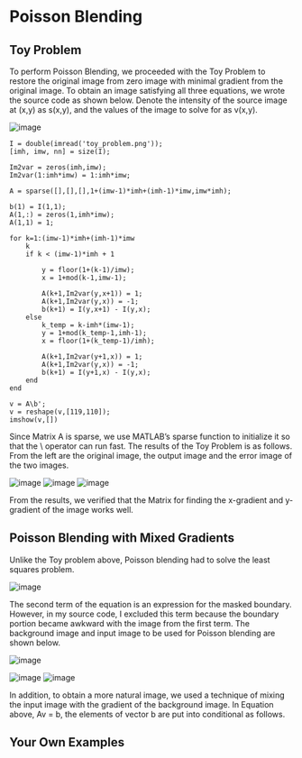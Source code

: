 Poisson Blending
================

## Toy Problem

To perform Poisson Blending, we proceeded with the Toy Problem to restore the original image from zero image with minimal gradient from the original image.
To obtain an image satisfying all three equations, we wrote the source code as shown below.
Denote the intensity of the source image at (x,y) as s(x,y), and the values of the image to solve for as v(x,y). 

![image](https://user-images.githubusercontent.com/44015662/47510708-a2fc7600-d8b3-11e8-8f29-a19b82ea8faa.png)


``` 
I = double(imread('toy_problem.png'));
[imh, imw, nn] = size(I);
 
Im2var = zeros(imh,imw);
Im2var(1:imh*imw) = 1:imh*imw;
 
A = sparse([],[],[],1+(imw-1)*imh+(imh-1)*imw,imw*imh);
 
b(1) = I(1,1);
A(1,:) = zeros(1,imh*imw);
A(1,1) = 1;
 
for k=1:(imw-1)*imh+(imh-1)*imw
    k
    if k < (imw-1)*imh + 1
        
        y = floor(1+(k-1)/imw);
        x = 1+mod(k-1,imw-1);
        
        A(k+1,Im2var(y,x+1)) = 1;
        A(k+1,Im2var(y,x)) = -1;
        b(k+1) = I(y,x+1) - I(y,x);
    else
        k_temp = k-imh*(imw-1);
        y = 1+mod(k_temp-1,imh-1);
        x = floor(1+(k_temp-1)/imh);
        
        A(k+1,Im2var(y+1,x)) = 1;
        A(k+1,Im2var(y,x)) = -1;
        b(k+1) = I(y+1,x) - I(y,x);
    end
end
 
v = A\b';
v = reshape(v,[119,110]);
imshow(v,[])
```

Since Matrix A is sparse, we use MATLAB’s sparse function to initialize it so that the \ operator can run fast. The results of the Toy Problem is as follows. From the left are the original image, the output image and the error image of the two images.

![image](https://user-images.githubusercontent.com/44015662/47510922-169e8300-d8b4-11e8-972f-03818b34ad5d.png) ![image](https://user-images.githubusercontent.com/44015662/47510927-1900dd00-d8b4-11e8-95b0-645af0ba5884.png) ![image](https://user-images.githubusercontent.com/44015662/47510933-1bfbcd80-d8b4-11e8-8d12-be44f989050e.png)

From the results, we verified that the Matrix for finding the x-gradient and y-gradient of the image works well.

## Poisson Blending with Mixed Gradients

Unlike the Toy problem above, Poisson blending had to solve the least squares problem.

![image](https://user-images.githubusercontent.com/44015662/47511048-54031080-d8b4-11e8-88cd-ddb095b4e779.png)

The second term of the equation is an expression for the masked boundary. However, in my source code, I excluded this term because the boundary portion became awkward with the image from the first term. 
The background image and input image to be used for Poisson blending are shown below.

![image](https://user-images.githubusercontent.com/44015662/47511086-6ed58500-d8b4-11e8-8cc2-eeb9047e4f7b.png)

![image](https://user-images.githubusercontent.com/44015662/47511094-7301a280-d8b4-11e8-8aff-22cde9a25d44.png) ![image](https://user-images.githubusercontent.com/44015662/47511098-7432cf80-d8b4-11e8-9ba0-b7247dda09e8.png)

In addition, to obtain a more natural image, we used a technique of mixing the input image with the gradient of the background image. In Equation above, Av = b, the elements of vector b are put into conditional as follows.


## Your Own Examples



